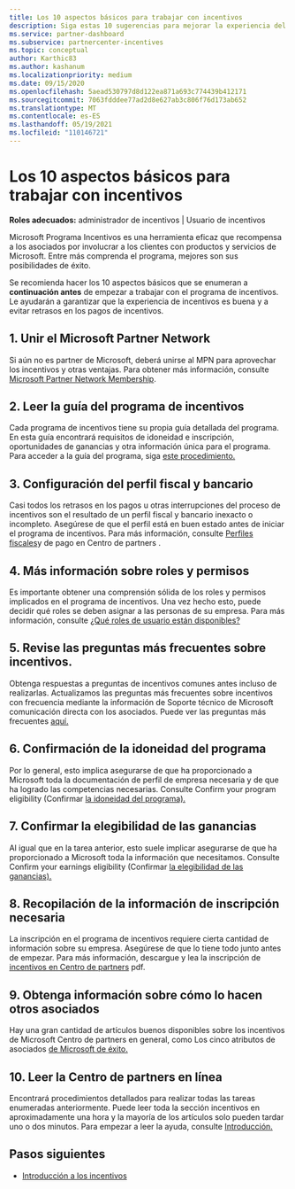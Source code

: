 ```yaml
---
title: Los 10 aspectos básicos para trabajar con incentivos
description: Siga estas 10 sugerencias para mejorar la experiencia del programa de incentivos y recibir pagos antes.
ms.service: partner-dashboard
ms.subservice: partnercenter-incentives
ms.topic: conceptual
author: Karthic83
ms.author: kashanum
ms.localizationpriority: medium
ms.date: 09/15/2020
ms.openlocfilehash: 5aead530797d8d122ea871a693c774439b412171
ms.sourcegitcommit: 7063fdddee77ad2d8e627ab3c806f76d173ab652
ms.translationtype: MT
ms.contentlocale: es-ES
ms.lasthandoff: 05/19/2021
ms.locfileid: "110146721"
---
```

# <a name="the-10-essentials-for-working-with-incentives"></a>Los 10 aspectos básicos para trabajar con incentivos

**Roles adecuados:** administrador de incentivos | Usuario de incentivos

Microsoft Programa Incentivos es una herramienta eficaz que recompensa a los asociados por involucrar a los clientes con productos y servicios de Microsoft. Entre más comprenda el programa, mejores son sus posibilidades de éxito.

Se recomienda hacer los 10 aspectos básicos que se enumeran a **continuación antes** de empezar a trabajar con el programa de incentivos. Le ayudarán a garantizar que la experiencia de incentivos es buena y a evitar retrasos en los pagos de incentivos.

## <a name="1-join-the-microsoft-partner-network"></a>1. Unir el Microsoft Partner Network

Si aún no es partner de Microsoft, deberá unirse al MPN para aprovechar los incentivos y otras ventajas. Para obtener más información, consulte [Microsoft Partner Network Membership](https://partner.microsoft.com/membership).

## <a name="2-read-your-incentives-program-guide"></a>2. Leer la guía del programa de incentivos

Cada programa de incentivos tiene su propia guía detallada del programa. En esta guía encontrará requisitos de idoneidad e inscripción, oportunidades de ganancias y otra información única para el programa. Para acceder a la guía del programa, siga [este procedimiento.](incentives-determined-your-program-eligibility.md#determining-your-program-eligibility)

## <a name="3-set-up-your-tax-and-banking-profile"></a>3. Configuración del perfil fiscal y bancario

Casi todos los retrasos en los pagos u otras interrupciones del proceso de incentivos son el resultado de un perfil fiscal y bancario inexacto o incompleto. Asegúrese de que el perfil está en buen estado antes de iniciar el programa de incentivos. Para más información, consulte [Perfiles fiscales](incentives-create-and-manage-your-payout-and-tax-profiles.md)y de pago en Centro de partners .

## <a name="4-learn-about-roles-and-permissions"></a>4. Más información sobre roles y permisos

Es importante obtener una comprensión sólida de los roles y permisos implicados en el programa de incentivos. Una vez hecho esto, puede decidir qué roles se deben asignar a las personas de su empresa. Para más información, consulte [¿Qué roles de usuario están disponibles?](incentives-faq.md#what-user-roles-are-available)

## <a name="5-review-the-incentives-faq"></a>5. Revise las preguntas más frecuentes sobre incentivos.

Obtenga respuestas a preguntas de incentivos comunes antes incluso de realizarlas. Actualizamos las preguntas más frecuentes sobre incentivos con frecuencia mediante la información de Soporte técnico de Microsoft comunicación directa con los asociados. Puede ver las preguntas más frecuentes [aquí.](incentives-faq.md)

## <a name="6-confirm-your-program-eligibility"></a>6. Confirmación de la idoneidad del programa

Por lo general, esto implica asegurarse de que ha proporcionado a Microsoft toda la documentación de perfil de empresa necesaria y de que ha logrado las competencias necesarias. Consulte Confirm your program eligibility (Confirmar [la idoneidad del programa).](incentives-determined-your-program-eligibility.md)

## <a name="7-confirm-your-earnings-eligibility"></a>7. Confirmar la elegibilidad de las ganancias

Al igual que en la tarea anterior, esto suele implicar asegurarse de que ha proporcionado a Microsoft toda la información que necesitamos. Consulte Confirm your earnings eligibility (Confirmar [la elegibilidad de las ganancias).](incentives-confirm-your-earnings-eligibility.md)

## <a name="8-gather-the-necessary-enrollment-information"></a>8. Recopilación de la información de inscripción necesaria

La inscripción en el programa de incentivos requiere cierta cantidad de información sobre su empresa. Asegúrese de que lo tiene todo junto antes de empezar. Para más información, descargue y lea la inscripción de [incentivos en Centro de partners](https://assetsprod.microsoft.com/partner-center-incentives-enrollment.pdf) pdf.

## <a name="9-learn-how-other-partners-do-it"></a>9. Obtenga información sobre cómo lo hacen otros asociados

Hay una gran cantidad de artículos buenos disponibles sobre los incentivos de Microsoft Centro de partners en general, como Los cinco atributos de asociados [de Microsoft de éxito.](https://www.microsoft.com/en-us/us-partner-blog/2019/08/29/the-five-attributes-of-successful-microsoft-partners/)

## <a name="10-read-the-partner-center-online-help"></a>10. Leer la Centro de partners en línea

Encontrará procedimientos detallados para realizar todas las tareas enumeradas anteriormente. Puede leer toda la sección incentivos en aproximadamente una hora y la mayoría de los artículos solo pueden tardar uno o dos minutos. Para empezar a leer la ayuda, consulte [Introducción.](incentives-get-started-intro.md)

## <a name="next-steps"></a>Pasos siguientes

- [Introducción a los incentivos](incentives-get-started-intro.md)
